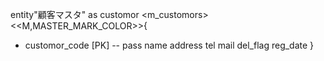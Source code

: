 entity"顧客マスタ" as customor <m_customors>
<<M,MASTER_MARK_COLOR>>{
  + customor_code [PK]
  --
  pass
  name
  address
  tel
  mail
  del_flag
  reg_date
}  
  
